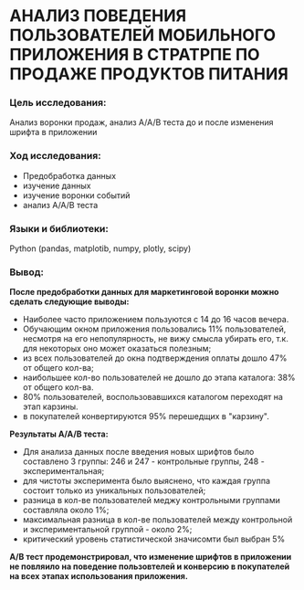 # АНАЛИЗ ПОВЕДЕНИЯ ПОЛЬЗОВАТЕЛЕЙ МОБИЛЬНОГО ПРИЛОЖЕНИЯ В СТРАТРПЕ ПО ПРОДАЖЕ ПРОДУКТОВ ПИТАНИЯ 

### Цель исследования:

Анализ воронки продаж, анализ A/A/B теста до и после изменения шрифта в приложении

### Ход исследования:

 - Предобработка данных
 - изучение данных
 - изучение воронки событий
 - анализ A/A/B теста

### Языки и библиотеки:

Python (pandas, matplotib, numpy, plotly, scipy)

### Вывод:

**После предобработки данных для маркетинговой воронки можно сделать следующие выводы:**
 - Наиболее часто приложением пользуются с 14 до 16 часов вечера.
 - Обучающим окном приложения пользовались 11% пользователей, несмотря на его непопулярность, не вижу смысла убирать его, т.к. для некоторых оно может оказаться полезным;
 - из всех пользователей до окна подтверждения оплаты дошло 47% от общего кол-ва;
 - наибольшее кол-во пользователей не дошло до этапа каталога: 38% от общего кол-ва.
 - 80% пользователей, воспользовавшихся каталогом переходят на этап карзины.
 - в покупателей конвертируются 95% перешедщих в "карзину".
 
**Результаты А/А/В теста:** 
 - Для анализа данных после введения новых шрифтов было составлено 3 группы: 246 и 247 - контрольные группы, 248 - экспериментальная;
 - для чистоты эксперимента было выяснено, что каждая группа состоит только из уникальных пользователей;
 - разница в кол-ве пользователей меджу контрольными группами составляла около 1%;
 - максимальная разница в кол-ве пользователей между контрольной и экспериментальной группой - около 2%;
 - критический уровень статистической значисомти был выбран 5% 
 
**A/B тест продемонстрировал, что изменение шрифтов в приложении не повляило на поведение пользовтелей и конверсию в покупателей на всех этапах использования приложения.**  
